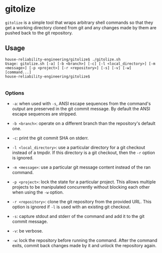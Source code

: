 # gitolize

`gitolize` is a simple tool that wraps arbitrary shell commands
so that they get a working directory cloned from git and
any changes made by them are pushed back to the git repository.

## Usage

```console
house-reliability-engineering/gitolize$ ./gitolize.sh
Usage: gitolize.sh [-a] [-b <branch>] [-c] [-l <local_directory>] [-m <message>] [-p <project>] [-r <repository>] [-s] [-v] [-w] [command...]
house-reliability-engineering/gitolize$


```

### Options

- `-a`:
  when used with `-s`, ANSI escape sequences from the command's
  output are preserved in the git commit message.
  By default the ANSI escape sequences are stripped.

- `-b <branch>`:
  operate on a different branch than the
  repository's default one.

- `-c`:
  print the git commit SHA on stderr.

- `-l <local_directory>`:
  use a particular directory for a git checkout instead
  of a tmpdir. If this directory is a git checkout, then
  the `-r` option is ignored.

- `-m <message>`:
  use a particular git message content instead of
  the ran command.

- `-p <project>`:
  lock the state for a particular project.
  This allows multiple projects to be manipulated
  concurrently without blocking each other when
  using the `-w` option.

- `-r <repository>`:
  clone the git repository from the provided URL.
  This option is ignored if `-l` is used with
  an existing git checkout.

- `-s`:
  capture stdout and stderr of the command
  and add it to the git commit message.

- `-v`:
  be verbose.

- `-w`:
  lock the repository before running the command.
  After the command exits, commit back changes made by it
  and unlock the repository again.
